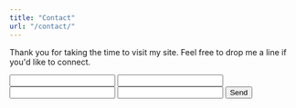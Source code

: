 ```yaml
---
title: "Contact"
url: "/contact/"
---
```


Thank you for taking the time to visit my site. Feel free to drop me a line if you'd like to connect.  
<form action="https://getform.io/f/858388df-353c-41fa-8c6b-aaa21c876007" method="POST">
    <input type="text" name="name">
    <input type="email" name="email">
    <input type="text" name="subject">
    <input type="text" name="message">
    </select>
    <button type="submit">Send</button>
</form>